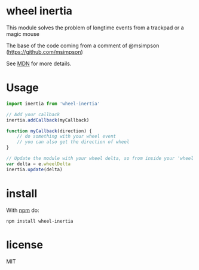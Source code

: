 # wheel inertia

This module solves the problem of longtime events from a trackpad or a magic mouse

The base of the code coming from a comment of @msimpson (https://github.com/msimpson)

See [MDN](https://github.com/jquery/jquery-mousewheel/issues/36)
for more details.

# Usage

``` js
import inertia from 'wheel-inertia'

// Add your callback
inertia.addCallback(myCallback)

function myCallback(direction) {
	// do something with your wheel event
	// you can also get the direction of wheel
}

// Update the module with your wheel delta, so from inside your 'wheel' listener...
var delta = e.wheelDelta
inertia.update(delta)
```

# install

With [npm](https://npmjs.org) do:

```
npm install wheel-inertia
```

# license

MIT
